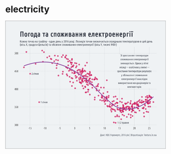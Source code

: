 # electricity

![](https://github.com/andriy-gazin/electricity/raw/master/weather_vs_consumption.png)
